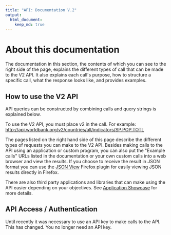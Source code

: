```yaml
---
title: "API: Documentation V.2"
output:
  html_document:
    keep_md: true
---
```

# About this documentation
The documentation in this section, the contents of which you can see to the right side of the page, explains the different types of call that can be made to the V2 API.  It also explains each call's purpose, how to structure a specific call, what the response looks like, and provides examples.

## How to use the V2 API
API queries can be constructed by combining calls and query strings is explained below.

To use the V2 API, you must place v2 in the call. For example: <http://api.worldbank.org/v2/countries/all/indicators/SP.POP.TOTL>

The pages listed on the right hand side of this page describe the different types of requests you can make to the V2 API. Besides making calls to the API using an application or custom program, you can also put the "Example calls" URLs listed in the documentation or your own custom calls into a web browser and view the results. If you choose to receive the result in JSON format you can use the [JSON View](https://addons.mozilla.org/en-US/firefox/addon/10869/) Firefox plugin for easily viewing JSON results directly in Firefox.

There are also third party applications and libraries that can make using the API easier depending on your objectives. See [Application Showcase](http://data.worldbank.org/developers/application-showcase) for more details.


## API Access / Authentication
Until recently it was necessary to use an API key to make calls to the API. This has changed. You no longer need an API key.
